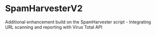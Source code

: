 # SpamHarvesterV2
Additional enhancement build on the SpamHarvester script - Integrating URL scanning and reporting with Virus Total API 
